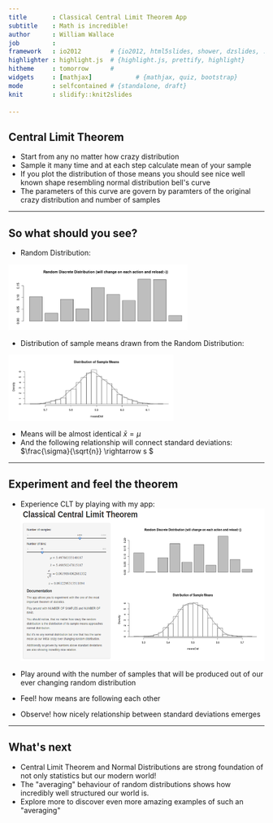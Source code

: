 ```yaml
---
title       : Classical Central Limit Theorem App
subtitle    : Math is incredible!
author      : William Wallace
job         : 
framework   : io2012        # {io2012, html5slides, shower, dzslides, ...}
highlighter : highlight.js  # {highlight.js, prettify, highlight}
hitheme     : tomorrow      # 
widgets     : [mathjax]            # {mathjax, quiz, bootstrap}
mode        : selfcontained # {standalone, draft}
knit        : slidify::knit2slides

---
```


## Central Limit Theorem

* Start from any no matter how crazy distribution
* Sample it many time and at each step calculate mean of your sample
* If you plot the distribution  of those means you should see nice well known shape resembling normal distribution bell's curve
* The parameters of this curve are govern by paramters of the original crazy distribution and number of samples

--- 

## So what should you see?

* Random Distribution: <br/>
<img alt="Initial random Distribution" src="assets/img/random.png" height="130px"/>

* Distribution of sample means drawn from the Random Distribution: <br/>
<img alt="Approximetely Normal Distribution of Sample Means" src="assets/img/normal.png" height="130px"/>

* Means will be almost identical $\bar{x} = \mu$
* And the following relationship will connect standard deviations: $\frac{\sigma}{\sqrt{n}} \rightarrow s $

--- 

## Experiment and feel the theorem 

* Experience CLT by playing with my app: <br/>
<img alt="Central Limit Theorem App" src="assets/img/app.png" height="300px"></img>

* Play around with the number of samples that will be produced out of our ever changing random distribution
* Feel! how means are following each other 
* Observe! how nicely relationship between standard deviations emerges

--- 

## What's next

* Central Limit Theorem and Normal Distributions are strong foundation of not only statistics but our modern world!
* The "averaging" behaviour of random distributions shows how incredibly well structured our world is.
* Explore more to discover even more amazing examples of such an "averaging"




